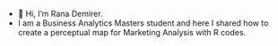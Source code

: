 - 👋 Hi, I’m Rana Demirer.
- I am a Business Analytics Masters student and here I shared how to create a perceptual map for Marketing Analysis with R codes.




